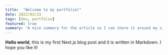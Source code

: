 ```yaml
---
title:  "Welcome to my portfolio!"
date: 2022/03/23
tags: [dev, portfolio]
featured: true
summary: "A nice summary for the article so I can share it around my site. It should be about 255 chars in length so that people get a decent idea of what the post is about. This can be flexible but consider that the limit."
---
```


**Hello world**, this is my first Next.js blog post and it is written in Markdown.
I hope you like it!
